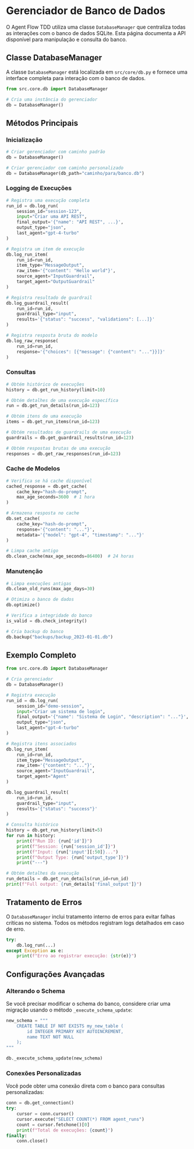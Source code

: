 # Gerenciador de Banco de Dados

O Agent Flow TDD utiliza uma classe `DatabaseManager` que centraliza todas as interações com o banco de dados SQLite. Esta página documenta a API disponível para manipulação e consulta do banco.

## Classe DatabaseManager

A classe `DatabaseManager` está localizada em `src/core/db.py` e fornece uma interface completa para interação com o banco de dados.

```python
from src.core.db import DatabaseManager

# Cria uma instância do gerenciador
db = DatabaseManager()
```

## Métodos Principais

### Inicialização

```python
# Criar gerenciador com caminho padrão
db = DatabaseManager()

# Criar gerenciador com caminho personalizado
db = DatabaseManager(db_path="caminho/para/banco.db")
```

### Logging de Execuções

```python
# Registra uma execução completa
run_id = db.log_run(
    session_id="session-123",
    input="Criar uma API REST",
    final_output='{"name": "API REST", ...}',
    output_type="json",
    last_agent="gpt-4-turbo"
)

# Registra um item de execução
db.log_run_item(
    run_id=run_id,
    item_type="MessageOutput",
    raw_item='{"content": "Hello world"}',
    source_agent="InputGuardrail",
    target_agent="OutputGuardrail"
)

# Registra resultado de guardrail
db.log_guardrail_result(
    run_id=run_id,
    guardrail_type="input",
    results='{"status": "success", "validations": [...]}'
)

# Registra resposta bruta do modelo
db.log_raw_response(
    run_id=run_id,
    response='{"choices": [{"message": {"content": "..."}}]}'
)
```

### Consultas

```python
# Obtém histórico de execuções
history = db.get_run_history(limit=10)

# Obtém detalhes de uma execução específica
run = db.get_run_details(run_id=123)

# Obtém itens de uma execução
items = db.get_run_items(run_id=123)

# Obtém resultados de guardrails de uma execução
guardrails = db.get_guardrail_results(run_id=123)

# Obtém respostas brutas de uma execução
responses = db.get_raw_responses(run_id=123)
```

### Cache de Modelos

```python
# Verifica se há cache disponível
cached_response = db.get_cache(
    cache_key="hash-do-prompt",
    max_age_seconds=3600  # 1 hora
)

# Armazena resposta no cache
db.set_cache(
    cache_key="hash-do-prompt",
    response='{"content": "..."}',
    metadata='{"model": "gpt-4", "timestamp": "..."}'
)

# Limpa cache antigo
db.clean_cache(max_age_seconds=86400)  # 24 horas
```

### Manutenção

```python
# Limpa execuções antigas
db.clean_old_runs(max_age_days=30)

# Otimiza o banco de dados
db.optimize()

# Verifica a integridade do banco
is_valid = db.check_integrity()

# Cria backup do banco
db.backup("backups/backup_2023-01-01.db")
```

## Exemplo Completo

```python
from src.core.db import DatabaseManager

# Cria gerenciador
db = DatabaseManager()

# Registra execução
run_id = db.log_run(
    session_id="demo-session",
    input="Criar um sistema de login",
    final_output='{"name": "Sistema de Login", "description": "..."}',
    output_type="json",
    last_agent="gpt-4-turbo"
)

# Registra itens associados
db.log_run_item(
    run_id=run_id,
    item_type="MessageOutput",
    raw_item='{"content": "..."}',
    source_agent="InputGuardrail",
    target_agent="Agent"
)

db.log_guardrail_result(
    run_id=run_id,
    guardrail_type="input",
    results='{"status": "success"}'
)

# Consulta histórico
history = db.get_run_history(limit=5)
for run in history:
    print(f"Run ID: {run['id']}")
    print(f"Session: {run['session_id']}")
    print(f"Input: {run['input'][:50]}...")
    print(f"Output Type: {run['output_type']}")
    print("---")

# Obtém detalhes da execução
run_details = db.get_run_details(run_id=run_id)
print(f"Full output: {run_details['final_output']}")
```

## Tratamento de Erros

O `DatabaseManager` inclui tratamento interno de erros para evitar falhas críticas no sistema. Todos os métodos registram logs detalhados em caso de erro.

```python
try:
    db.log_run(...)
except Exception as e:
    print(f"Erro ao registrar execução: {str(e)}")
```

## Configurações Avançadas

### Alterando o Schema

Se você precisar modificar o schema do banco, considere criar uma migração usando o método `_execute_schema_update`:

```python
new_schema = """
    CREATE TABLE IF NOT EXISTS my_new_table (
        id INTEGER PRIMARY KEY AUTOINCREMENT,
        name TEXT NOT NULL
    );
"""

db._execute_schema_update(new_schema)
```

### Conexões Personalizadas

Você pode obter uma conexão direta com o banco para consultas personalizadas:

```python
conn = db.get_connection()
try:
    cursor = conn.cursor()
    cursor.execute("SELECT COUNT(*) FROM agent_runs")
    count = cursor.fetchone()[0]
    print(f"Total de execuções: {count}")
finally:
    conn.close()
``` 